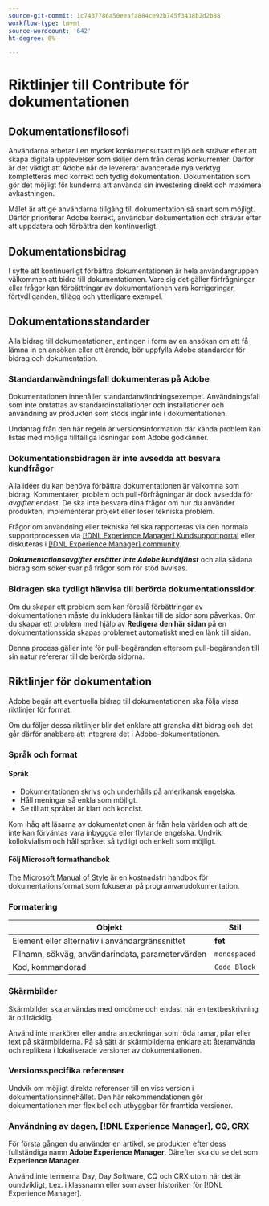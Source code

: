 ```yaml
---
source-git-commit: 1c7437786a50eeafa884ce92b745f3438b2d2b88
workflow-type: tm+mt
source-wordcount: '642'
ht-degree: 0%

---
```

# Riktlinjer till Contribute för dokumentationen

## Dokumentationsfilosofi

Användarna arbetar i en mycket konkurrensutsatt miljö och strävar efter att skapa digitala upplevelser som skiljer dem från deras konkurrenter. Därför är det viktigt att Adobe när de levererar avancerade nya verktyg kompletteras med korrekt och tydlig dokumentation. Dokumentation som gör det möjligt för kunderna att använda sin investering direkt och maximera avkastningen.

Målet är att ge användarna tillgång till dokumentation så snart som möjligt. Därför prioriterar Adobe korrekt, användbar dokumentation och strävar efter att uppdatera och förbättra den kontinuerligt.

## Dokumentationsbidrag

I syfte att kontinuerligt förbättra dokumentationen är hela användargruppen välkommen att bidra till dokumentationen. Vare sig det gäller förfrågningar eller frågor kan förbättringar av dokumentationen vara korrigeringar, förtydliganden, tillägg och ytterligare exempel.

## Dokumentationsstandarder

Alla bidrag till dokumentationen, antingen i form av en ansökan om att få lämna in en ansökan eller ett ärende, bör uppfylla Adobe standarder för bidrag och dokumentation.

### Standardanvändningsfall dokumenteras på Adobe

Dokumentationen innehåller standardanvändningsexempel. Användningsfall som inte omfattas av standardinstallationer och installationer och användning av produkten som stöds ingår inte i dokumentationen.

Undantag från den här regeln är versionsinformation där kända problem kan listas med möjliga tillfälliga lösningar som Adobe godkänner.

### Dokumentationsbidragen är inte avsedda att besvara kundfrågor

Alla idéer du kan behöva förbättra dokumentationen är välkomna som bidrag. Kommentarer, problem och pull-förfrågningar är dock avsedda för *avgifter* endast. De ska inte besvara dina frågor om hur du använder produkten, implementerar projekt eller löser tekniska problem.

Frågor om användning eller tekniska fel ska rapporteras via den normala supportprocessen via [[!DNL Experience Manager] Kundsupportportal](https://experienceleague.adobe.com/?support-solution=Experience+Manager#home) eller diskuteras i [[!DNL Experience Manager] community](https://experienceleaguecommunities.adobe.com/t5/adobe-experience-manager/ct-p/adobe-experience-manager-community).

***Dokumentationsavgifter ersätter inte Adobe kundtjänst*** och alla sådana bidrag som söker svar på frågor som rör stöd avvisas.

### Bidragen ska tydligt hänvisa till berörda dokumentationssidor.

Om du skapar ett problem som kan föreslå förbättringar av dokumentationen måste du inkludera länkar till de sidor som påverkas. Om du skapar ett problem med hjälp av **Redigera den här sidan** på en dokumentationssida skapas problemet automatiskt med en länk till sidan.

Denna process gäller inte för pull-begäranden eftersom pull-begäranden till sin natur refererar till de berörda sidorna.

## Riktlinjer för dokumentation

Adobe begär att eventuella bidrag till dokumentationen ska följa vissa riktlinjer för format.

Om du följer dessa riktlinjer blir det enklare att granska ditt bidrag och det går därför snabbare att integrera det i Adobe-dokumentationen.

### Språk och format

#### Språk

* Dokumentationen skrivs och underhålls på amerikansk engelska.
* Håll meningar så enkla som möjligt.
* Se till att språket är klart och koncist.

Kom ihåg att läsarna av dokumentationen är från hela världen och att de inte kan förväntas vara inbyggda eller flytande engelska. Undvik kollokvialism och håll språket så tydligt och enkelt som möjligt.

#### Följ Microsoft formathandbok

[The Microsoft Manual of Style](https://learn.microsoft.com/en-us/style-guide/welcome/) är en kostnadsfri handbok för dokumentationsformat som fokuserar på programvarudokumentation.

### Formatering

| Objekt | Stil |
| -------------------------------------------- | ---------------- |
| Element eller alternativ i användargränssnittet | **fet** |
| Filnamn, sökväg, användarindata, parametervärden | `monospaced` |
| Kod, kommandorad | ```Code Block``` |

### Skärmbilder

Skärmbilder ska användas med omdöme och endast när en textbeskrivning är otillräcklig.

Använd inte markörer eller andra anteckningar som röda ramar, pilar eller text på skärmbilderna. På så sätt är skärmbilderna enklare att återanvända och replikera i lokaliserade versioner av dokumentationen.

### Versionsspecifika referenser

Undvik om möjligt direkta referenser till en viss version i dokumentationsinnehållet. Den här rekommendationen gör dokumentationen mer flexibel och utbyggbar för framtida versioner.

### Användning av dagen, [!DNL Experience Manager], CQ, CRX

För första gången du använder en artikel, se produkten efter dess fullständiga namn **Adobe Experience Manager**. Därefter ska du se det som **Experience Manager**.

Använd inte termerna Day, Day Software, CQ och CRX utom när det är oundvikligt, t.ex. i klassnamn eller som avser historiken för [!DNL Experience Manager].
